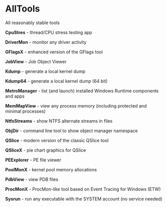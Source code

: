 # AllTools
All reasonably stable tools

**CpuStres** - thread/CPU stress testing app

**DriverMon** - monitor any driver activity

**GFlagsX** - enhanced version of the GFlags tool

**JobView** - Job Object Viewer

**Kdump** - generate a local kernel dump

**Kdump64** - generate a local kernel dump (64 bit)

**MetroManager** - list (and launch) installed Windows Runtime components and apps

**MemMapView** - view any process memory (including protected and minimal processes)

**NtfsStreams** - show NTFS alternate streams in files

**ObjDir** - command line tool to show object manager namespace

**QSlice** - modern version of the classic QSlice tool

**QSliceX** - pie chart graphics for QSlice

**PEExplorer** - PE file viewer

**PoolMonX** - kernel pool memory allocations

**PdbView** - view PDB files

**ProcMonX** - ProcMon-like tool based on Event Tracing for Windows (ETW)

**Sysrun** - run any executable with the SYSTEM account (no service needed)
